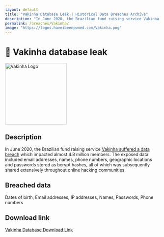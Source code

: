 ```yaml
---
layout: default
title: "Vakinha Database Leak | Historical Data Breaches Archive"
description: "In June 2020, the Brazilian fund raising service Vakinha suffered a data breach which impacted almost 4.8 million members."
permalink: /breaches/Vakinha/
image: "https://logos.haveibeenpwned.com/Vakinha.png"
---
```


# 💸 Vakinha database leak

<img src="https://logos.haveibeenpwned.com/Vakinha.png" alt="Vakinha Logo" width="200" height="200">

## Description

In June 2020, the Brazilian fund raising service <a href="https://www.bleepingcomputer.com/news/security/hacker-leaks-386-million-user-records-from-18-companies-for-free/">Vakinha suffered a data breach</a> which impacted almost 4.8 million members. The exposed data included email addresses, names, phone numbers, geographic locations and passwords stored as bcrypt hashes, all of which was subsequently shared extensively throughout online hacking communities.

## Breached data

Dates of birth, Email addresses, IP addresses, Names, Passwords, Phone numbers

## Download link

[Vakinha Database Download Link](https://buzzheavier.com/v6v66zwjbcce)